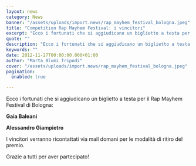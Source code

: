 ```yaml
---
layout: news
category: News
banner: "/assets/uploads/import.news/rap_mayhem_festival_bologna.jpeg"
title: "Competition Rap Mayhem Festival: i vincitori"
excerpt: "Ecco i fortunati che si aggiudicano un biglietto a testa per il Rap Mayhem Festival di Bologna: Gaia Baleani Alessandro Giampietro I vincitori verranno ricontattati via mail domani per le modalità di ritiro del premio. Grazie a tutti per aver partecipato!  "
quote: ""
description: "Ecco i fortunati che si aggiudicano un biglietto a testa per il Rap Mayhem Festival di Bologna: Gaia Baleani Alessandro Giampietro I vincitori verranno ricontattati via mail domani per le modalità di ritiro del premio. Grazie a tutti per aver partecipato!  "
keywords: ""
date: 2012-11-27T00:00:00.000+01:00
author: "Marta Blumi Tripodi"
cover: "/assets/uploads/import.news/rap_mayhem_festival_bologna.jpeg"
pagination:
  enabled: true

---
```


Ecco i fortunati che si aggiudicano un biglietto a testa per il Rap Mayhem Festival di Bologna:

**Gaia Baleani**

**Alessandro Giampietro**

I vincitori verranno ricontattati via mail domani per le modalità di ritiro del premio.

Grazie a tutti per aver partecipato!